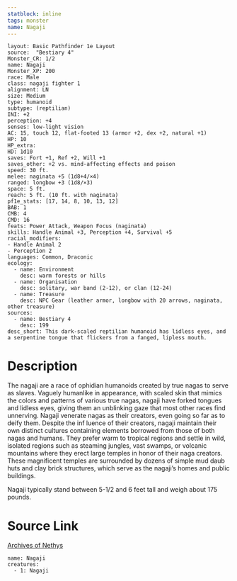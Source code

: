 ```yaml
---
statblock: inline
tags: monster
name: Nagaji
---
```

```statblock
layout: Basic Pathfinder 1e Layout
source:  "Bestiary 4"
Monster_CR: 1/2
name: Nagaji
Monster_XP: 200
race: Male
class: nagaji fighter 1
alignment: LN
size: Medium
type: humanoid
subtype: (reptilian)
INI: +2
perception: +4
senses: low-light vision
AC: 15, touch 12, flat-footed 13 (armor +2, dex +2, natural +1)
HP: 10
HP_extra: 
HD: 1d10
saves: Fort +1, Ref +2, Will +1
saves_other: +2 vs. mind-affecting effects and poison
speed: 30 ft.
melee: naginata +5 (1d8+4/×4)
ranged: longbow +3 (1d8/×3)
space: 5 ft.
reach: 5 ft. (10 ft. with naginata)
pf1e_stats: [17, 14, 8, 10, 13, 12]
BAB: 1
CMB: 4
CMD: 16
feats: Power Attack, Weapon Focus (naginata)
skills: Handle Animal +3, Perception +4, Survival +5
racial_modifiers:
- Handle Animal 2
- Perception 2
languages: Common, Draconic
ecology:
  - name: Environment
    desc: warm forests or hills
  - name: Organisation
    desc: solitary, war band (2-12), or clan (12-24)
  - name: Treasure
    desc: NPC Gear (leather armor, longbow with 20 arrows, naginata, other treasure)
sources:
  - name: Bestiary 4
    desc: 199
desc_short: This dark-scaled reptilian humanoid has lidless eyes, and a serpentine tongue that flickers from a fanged, lipless mouth.
```
# Description
The nagaji are a race of ophidian humanoids created by true nagas to serve as slaves. Vaguely humanlike in appearance, with scaled skin that mimics the colors and patterns of various true nagas, nagaji have forked tongues and lidless eyes, giving them an unblinking gaze that most other races find unnerving. Nagaji venerate nagas as their creators, even going so far as to deify them. Despite the inf luence of their creators, nagaji maintain their own distinct cultures containing elements borrowed from those of both nagas and humans. They prefer warm to tropical regions and settle in wild, isolated regions such as steaming jungles, vast swamps, or volcanic mountains where they erect large temples in honor of their naga creators. These magnificent temples are surrounded by dozens of simple mud daub huts and clay brick structures, which serve as the nagaji’s homes and public buildings.

Nagaji typically stand between 5-1/2 and 6 feet tall and weigh about 175 pounds.
# Source Link
[Archives of Nethys](https://aonprd.com/MonsterDisplay.aspx?ItemName=Nagaji)
```encounter-table
name: Nagaji
creatures:
  - 1: Nagaji
```

